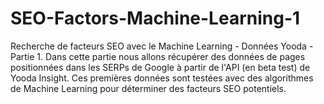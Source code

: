 # SEO-Factors-Machine-Learning-1
Recherche de facteurs SEO avec le Machine Learning - Données Yooda - Partie 1.
Dans cette partie nous allons récupérer des données de pages positionnées dans les SERPs de Google à partir de l'API (en beta test) 
de Yooda Insight. Ces premières données sont testées avec des algorithmes de Machine Learning pour déterminer des facteurs SEO
potentiels.
